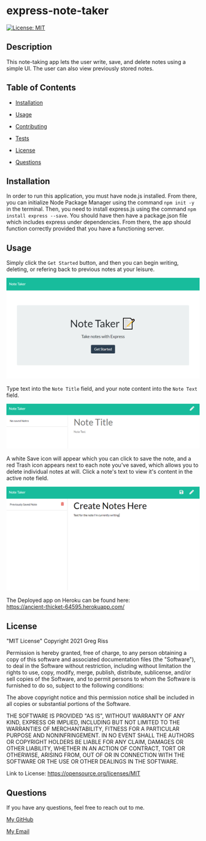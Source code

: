 # express-note-taker

  [![License: MIT](https://img.shields.io/badge/License-MIT-yellow.svg)](https://opensource.org/licenses/MIT)

  ## Description

  This note-taking app lets the user write, save, and delete notes using a simple UI. The user can also view previously stored notes.

  ## Table of Contents

  - [Installation](#installation)
  
  - [Usage](#usage)
  
  - [Contributing](#contributing)
  
  - [Tests](#tests)
  
  - [License](#license)

  - [Questions](#questions)

  ## Installation

  In order to run this application, you must have node.js installed. From there, you can initialize Node Package Manager using the command `npm init -y` in the terminal. Then, you need to install express.js using the command `npm install express --save`. You should have then have a package.json file which includes express under dependencies. From there, the app should function correctly provided that you have a functioning server.

  ## Usage

  Simply click the `Get Started` button, and then you can begin writing, deleting, or refering back to previous notes at your leisure.  

  ![Homepage](./public/assets/images/homepage.png)  

  Type text into the `Note Title` field, and your note content into the `Note Text` field.  

  ![Initial](./public/assets/images/notes-initial.png)  

  A white Save icon will appear which you can click to save the note, and a red Trash icon appears next to each note you've saved, which allows you to delete individual notes at will. Click a note's text to view it's content in the active note field.

  ![Notes In Use](./public/assets/images/notes-page.png)  

  The Deployed app on Heroku can be found here:  
  https://ancient-thicket-64595.herokuapp.com/

  ## License

  "MIT License" Copyright 2021 Greg Riss

  Permission is hereby granted, free of charge, to any person obtaining a copy of this software and associated documentation files (the "Software"), to deal in the Software without restriction, including without limitation the rights to use, copy, modify, merge, publish, distribute, sublicense, and/or sell copies of the Software, and to permit persons to whom the Software is furnished to do so, subject to the following conditions:

  The above copyright notice and this permission notice shall be included in all copies or substantial portions of the Software.

  THE SOFTWARE IS PROVIDED "AS IS", WITHOUT WARRANTY OF ANY KIND, EXPRESS OR IMPLIED, INCLUDING BUT NOT LIMITED TO THE WARRANTIES OF MERCHANTABILITY, FITNESS FOR A PARTICULAR PURPOSE AND NONINFRINGEMENT. IN NO EVENT SHALL THE AUTHORS OR COPYRIGHT HOLDERS BE LIABLE FOR ANY CLAIM, DAMAGES OR OTHER LIABILITY, WHETHER IN AN ACTION OF CONTRACT, TORT OR OTHERWISE, ARISING FROM, OUT OF OR IN CONNECTION WITH THE SOFTWARE OR THE USE OR OTHER DEALINGS IN THE SOFTWARE.

  Link to License: https://opensource.org/licenses/MIT

  ## Questions

  If you have any questions, feel free to reach out to me.

  [My GitHub](https://github.com/gregriss)

  [My Email](mailto:gregriss23@gmail.com)